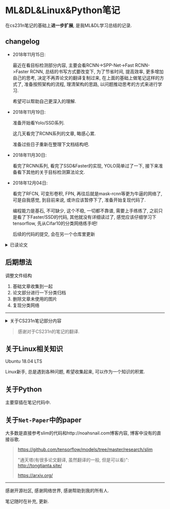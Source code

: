 # ML&DL&Linux&Python笔记

在cs231n笔记的基础上**进一步扩展**, 是我ML&DL学习总结的记录.

## changelog

* 2018年11月15日:

    最近在看目标检测部分内容, 主要会看RCNN->SPP-Net->Fast RCNN->Faster RCNN, 总结的书写方式要改变下, 为了节省时间, 提高效率, 更多增加自己的思考, 决定不再弄论文的翻译复制过来, 在上面的基础上做笔记这样的方式了, 准备按照架构的流程, 理清架构的思路, 以问题推动思考的方式来进行学习.

    希望可以帮助自己更深入的理解.

* 2018年11月19日:

    准备开始看Yolo/SSD系列.

    这几天看完了RCNN系列的文章, 略感心累.

    准备过些日子重新在整理下文档结构吧.

* 2018年11月30日:

    看完了RCNN系列, 看完了SSD&Faster的实现, YOLO简单过了一下, 接下来准备看下其他的关于目标检测算法论文.

* 2018年12月04日:

    看完了RFCN, 可变形卷积, FPN, 再往后就是mask-rcnn等更为牛逼的网络了, 可是自我感觉, 到目前来说, 或许应该暂停下了, 准备开始复现代码了.

    编程能力是基石, 不可缺少, 这个不稳, 一切都不靠谱, 需要上手练练了, 之前只是看了下Faster/SSD的代码, 其他就没有详细读过了, 感觉应该仔细学习下tensorflow, 先从Cifar10的分类网络练手吧!

    后续的代码的提交, 会在另一个仓库里更新

<details>
<summary>已读论文</summary>

1. 2012
    1. AlexNet
2. 2013
    1. NiN
3. 2014
    1. OverFeat
    2. GoogLeNet
    3. VGG
    4. R-CNN
    5. SPP-Net
4. 2015
    1. 深度学习综述(三巨头, 简单看了下)
    2. BN-GoogLeNet
    3. InceptionV2/V3
    4. ResNet
    5. FCN
    6. Deconvolution Network(Semantic Segmentation)
    7. Fast R-CNN
    8. YOLO-V1
    9. SSD
    10. HED(简单看了下)
    11. STN(简单看了下, 为了进一步了解可变形卷积)
5. 2016
    1. Faster R-CNN
    2. YOLO-V2(简单看了下改进)
    3. FPN
    4. R-FCN
6. 2017
    1. SeNet
    2. DenseNet
    3. SqueezeNet
    4. Deformable ConvNet
7. 2018
    1. YOLO-V3(简单看了下改进)

</details>

## 后期想法

调整文件结构

1. 基础文章收集到一起
2. 论文部分进行一下分类归档
3. 删除文章未使用的图片
4. 复现分类网络

---

<details>
<summary> 关于CS231n笔记部分内容 </summary>

CS231n课程笔记的翻译, 始于@杜客在一次回答问题“应该选择TensorFlow还是Theano？”中的机缘巧合, 在取得了授权后申请了**知乎专栏智能单元 - 知乎专栏**独自翻译。随着翻译的进行, 更多的知友参与进来。他们是@ShiqingFan, @猴子, @堃堃和@李艺颖。

大家因为认同这件事而聚集在一起, 牺牲了很多个人的时间来进行翻译, 校对和润色. 而翻译的质量, 我们不愿意自我表扬, 还是请各位知友自行阅读评价吧. 现在笔记翻译告一段落, 下面是团队成员的简短感言：

@ShiqingFan：一个偶然的机会让自己加入到这个翻译小队伍里来. CS231n给予了我知识的源泉和思考的灵感, 前期的翻译工作也督促自己快速了学习了这门课程. 虽然科研方向是大数据与并行计算, 不过因为同时对深度学习比较感兴趣, 于是乎现在的工作与两者都紧密相连. Merci!

@猴子：在CS231n翻译小组工作的两个多月的时间非常难忘. 我向杜客申请加入翻译小组的时候, 才刚接触这门课不久, 翻译和校对的工作让我对这门课的内容有了更深刻的理解. 作为一个机器学习的初学者, 我非常荣幸能和翻译小组一起工作并做一点贡献. 希望以后能继续和翻译小组一起工作和学习.

@堃堃：感谢组内各位成员的辛勤付出, 很幸运能够参与这份十分有意义的工作, 希望自己的微小工作能够帮助到大家, 谢谢！

@李艺颖：当你真正沉下心来要做一件事情的时候才是学习和提高最好的状态；当你有热情做事时, 并不会觉得是在牺牲时间, 因为那是有意义并能带给你成就感和充实感的；不需要太过刻意地在乎大牛的巨大光芒, 你只需像傻瓜一样坚持下去就好了, 也许回头一看, 你已前进了很多. 就像老杜说的, 我们就是每一步慢慢走, 怎么就“零星”地把这件事给搞完了呢？

@杜客：做了一点微小的工作, 哈哈.

</details>

> 感谢对于CS231n的笔记的翻译.

## 关于Linux相关知识

Ubuntu 18.04 LTS

Linux新手, 总是遇到各种问题, 希望收集起来, 可以作为一个知识的积累.

## 关于Python

主要穿插在笔记代码中.

## 关于`Net-Paper`中的paper

大多数是直接参考slim的代码和http://noahsnail.com博客内容, 博客中没有的直接谷歌.

> https://github.com/tensorflow/models/tree/master/research/slim
>
> "通天塔(有很多论文翻译, 虽然翻译的一般, 但是可以看)": http://tongtianta.site/
>
> https://arxiv.org/

---

感谢开源社区, 感谢网络世界, 感谢帮助到我的所有人.

笔记随时在补充, 更新.
